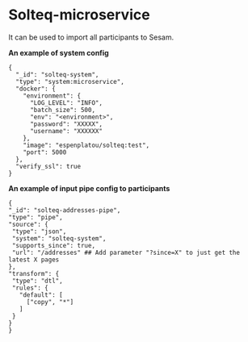 # Solteq-microservice


It can be used to import  all participants to Sesam.

**An example of system config**   
```
{
  "_id": "solteq-system",
  "type": "system:microservice",
  "docker": {
    "environment": {
      "LOG_LEVEL": "INFO",
      "batch_size": 500,
      "env": "<environment>",
      "password": "XXXXX",
      "username": "XXXXXX"
    },
    "image": "espenplatou/solteq:test",
    "port": 5000
  },
  "verify_ssl": true
}
```


**An example of input pipe config to participants**  
   ```
{
  "_id": "solteq-addresses-pipe",
  "type": "pipe",
  "source": {
    "type": "json",
    "system": "solteq-system",
    "supports_since": true,    
    "url": "/addresses" ## Add parameter "?since=X" to just get the latest X pages
  },
  "transform": {
    "type": "dtl",
    "rules": {
      "default": [
        ["copy", "*"]
      ]
    }
  }
}
```

